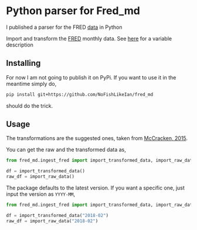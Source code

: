 # Python parser for Fred_md 

I published a parser for the FRED [data](https://github.com/NoFishLikeIan/fred_md) in Python

Import and transform the [FRED](https://research.stlouisfed.org/wp/more/2015-012) monthly data. See [here](https://s3.amazonaws.com/files.fred.stlouisfed.org/fred-md/Appendix_Tables_Update.pdf) for a variable description


## Installing

For now I am not going to publish it on PyPi. If you want to use it in the meantime simply do,

```bash
pip install git+https://github.com/NoFishLikeIan/fred_md
```

should do the trick.

## Usage

The transformations are the suggested ones, taken from [McCracken, 2015](https://s3.amazonaws.com/real.stlouisfed.org/wp/2015/2015-012.pdf).

You can get the raw and the transformed data as,


```python
from fred_md.ingest_fred import import_transformed_data, import_raw_data

df = import_transformed_data()
raw_df = import_raw_data()
```

The package defaults to the latest version. If you want a specific one, just input the version as `YYYY-MM`, 


```python
from fred_md.ingest_fred import import_transformed_data, import_raw_data

df = import_transformed_data("2018-02")
raw_df = import_raw_data("2018-02")
```


